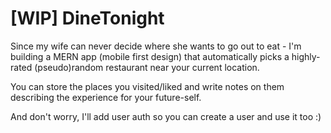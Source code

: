 # [WIP] DineTonight

Since my wife can never decide where she wants to go out to eat - I'm building a MERN app (mobile first design) that automatically picks a highly-rated (pseudo)random restaurant near your current location.

You can store the places you visited/liked and write notes on them describing the experience for your future-self.

And don't worry, I'll add user auth so you can create a user and use it too :)
